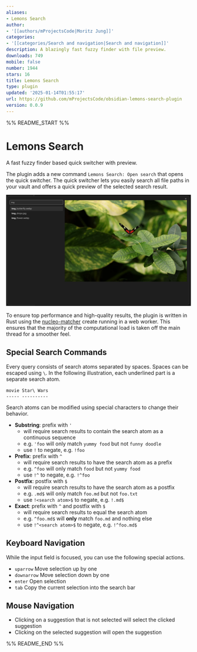 ```yaml
---
aliases:
- Lemons Search
author:
- '[[authors/mProjectsCode|Moritz Jung]]'
categories:
- '[[categories/Search and navigation|Search and navigation]]'
description: A blazingly fast fuzzy finder with file preview.
downloads: 749
mobile: false
number: 1944
stars: 16
title: Lemons Search
type: plugin
updated: '2025-01-14T01:55:17'
url: https://github.com/mProjectsCode/obsidian-lemons-search-plugin
version: 0.0.9
---
```


%% README_START %%

# Lemons Search

A fast fuzzy finder based quick switcher with preview.

The plugin adds a new command `Lemons Search: Open search` that opens the quick switcher.
The quick switcher lets you easily search all file paths in your vault and offers a quick preview of the selected search result.

![exampleImage](https://raw.githubusercontent.com/mProjectsCode/obsidian-lemons-search-plugin/master/exampleImage.png)

To ensure top performance and high-quality results, the plugin is written in Rust using the [nucleo-matcher](https://crates.io/crates/nucleo-matcher) create running in a web worker.
This ensures that the majority of the computational load is taken off the main thread for a smoother feel.

## Special Search Commands

Every query consists of search atoms separated by spaces. Spaces can be escaped using `\`.
In the following illustration, each underlined part is a separate search atom.

```
movie Star\ Wars
----- ----------
```

Search atoms can be modified using special characters to change their behavior.

- **Substring**: prefix with `'`
    - will require search results to contain the search atom as a continuous sequence
    - e.g. `'foo` will only match `yummy food` but not `funny doodle`
    - use `!` to negate, e.g. `!foo`
- **Prefix**: prefix with `^`
    - will require search results to have the search atom as a prefix
    - e.g. `^foo` will only match `food` but not `yummy food`
    - use `!^` to negate, e.g. `!^foo`
- **Postfix**: postfix with `$`
    - will require search results to have the search atom as a postfix
    - e.g. `.md$` will only match `foo.md` but not `foo.txt`
    - use `!<search atom>$` to negate, e.g. `!.md$`
- **Exact**: prefix with `^` and postfix with `$`
    - will require search results to equal the search atom
    - e.g. `^foo.md$` will **only** match `foo.md` and nothing else
    - use `!^<search atom>$` to negate, e.g. `!^foo.md$`

## Keyboard Navigation

While the input field is focused, you can use the following special actions.

- `uparrow` Move selection up by one
- `downarrow` Move selection down by one
- `enter` Open selection
- `tab` Copy the current selection into the search bar

## Mouse Navigation

- Clicking on a suggestion that is not selected will select the clicked suggestion
- Clicking on the selected suggestion will open the suggestion


%% README_END %%